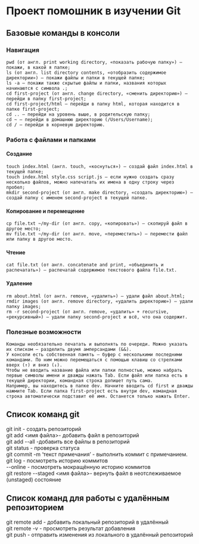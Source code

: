 # Проект помошник в изучении Git

## Базовые команды в консоли
### Навигация

    pwd (от англ. print working directory, «показать рабочую папку») — покажи, в какой я папке;
    ls (от англ. list directory contents, «отобразить содержимое директории») — покажи файлы и папки в текущей папке;
    ls -a — покажи также скрытые файлы и папки, названия которых начинаются с символа .;
    cd first-project (от англ. change directory, «сменить директорию») — перейди в папку first-project;
    cd first-project/html — перейди в папку html, которая находится в папке first-project;
    cd .. — перейди на уровень выше, в родительскую папку;
    cd ~ — перейди в домашнюю директорию (/Users/Username);
    cd / — перейди в корневую директорию.

### Работа с файлами и папками
#### Создание

    touch index.html (англ. touch, «коснуться») — создай файл index.html в текущей папке;
    touch index.html style.css script.js — если нужно создать сразу несколько файлов, можно напечатать их имена в одну строку через пробел;
    mkdir second-project (от англ. make directory, «создать директорию») — создай папку с именем second-project в текущей папке.

#### Копирование и перемещение

    cp file.txt ~/my-dir (от англ. copy, «копировать») — скопируй файл в другое место;
    mv file.txt ~/my-dir (от англ. move, «переместить») — перемести файл или папку в другое место.

#### Чтение

    cat file.txt (от англ. concatenate and print, «объединить и распечатать») — распечатай содержимое текстового файла file.txt.

#### Удаление

    rm about.html (от англ. remove, «удалить») — удали файл about.html;
    rmdir images (от англ. remove directory, «удалить директорию») — удали папку images;
    rm -r second-project (от англ. remove, «удалить» + recursive, «рекурсивный») — удали папку second-project и всё, что она содержит.

### Полезные возможности

    Команды необязательно печатать и выполнять по очереди. Можно указать их списком — разделить двумя амперсандами (&&).
    У консоли есть собственная память — буфер с несколькими последними командами. По ним можно перемещаться с помощью клавиш со стрелками вверх (↑) и вниз (↓).
    Чтобы не вводить название файла или папки полностью, можно набрать первые символы имени и дважды нажать Tab. Если файл или папка есть в текущей директории, командная строка допишет путь сама.
    Например, вы находитесь в папке dev. Начните вводить cd first и дважды нажмите Tab. Если папка first-project есть внутри dev, командная строка автоматически подставит её имя. Останется только нажать Enter.

## Список команд git
  git init - создать репозиторий  
  git add <имя файла>- добавить файл в репозиторий  
  git add --all -добавить все файлы в репозиторий  
  git status - проверка статуса  
  git commit -m ‘текст примечания’ - выполнить коммит с примечанием.  
  git log - посмотреть историю коммитов  
          --online - 	посмотреть мокращённую историю коммитов  
  git restore --staged <имя файла>- вернуть файл в неотслеживаемое (unstaged) состояние  

## Список команд для работы с удалённым репозиторием
  git remote add - добавить локальный репозиторий в удалённый  
  git remote -v - просмотреть результат добавления  
  git push - отправить изменения из локального в удалённый репозиторий  


